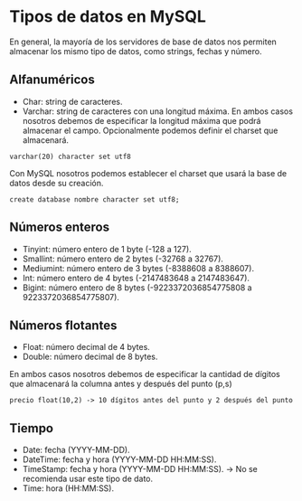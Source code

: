 # Tipos de datos en MySQL
En general, la mayoría de los servidores de base de datos nos permiten almacenar los mismo tipo de datos, como strings, fechas y número.

## Alfanuméricos
* Char: string de caracteres.
* Varchar: string de caracteres con una longitud máxima.
En ambos casos nosotros debemos de especificar la longitud máxima que podrá almacenar el campo. Opcionalmente podemos definir el charset que almacenará.
```
varchar(20) character set utf8 
```
Con MySQL nosotros podemos establecer el charset que usará la base de datos desde su creación.
```
create database nombre character set utf8;
```

## Números enteros
* Tinyint: número entero de 1 byte (-128 a 127).
* Smallint: número entero de 2 bytes (-32768 a 32767).
* Mediumint: número entero de 3 bytes (-8388608 a 8388607).
* Int: número entero de 4 bytes (-2147483648 a 2147483647).
* Bigint: número entero de 8 bytes (-9223372036854775808 a 9223372036854775807).

## Números flotantes
* Float: número decimal de 4 bytes.
* Double: número decimal de 8 bytes.

En ambos casos nosotros debemos de especificar la cantidad de dígitos que almacenará la columna antes y después del punto (p,s) 

```
precio float(10,2) -> 10 dígitos antes del punto y 2 después del punto
```

## Tiempo
* Date: fecha (YYYY-MM-DD).
* DateTime: fecha y hora (YYYY-MM-DD HH:MM:SS).
* TimeStamp: fecha y hora (YYYY-MM-DD HH:MM:SS). -> No se recomienda usar este tipo de dato.
* Time: hora (HH:MM:SS).